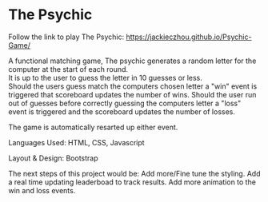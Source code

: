 # The Psychic


Follow the link to play The Psychic:  https://jackieczhou.github.io/Psychic-Game/


A functional matching game, The psychic generates a random letter for the computer at the start of each round.  
It is up to the user to guess the letter in 10 guesses or less.  
Should the users guess match the computers chosen letter a "win" event is triggered that scoreboard updates the number of wins.
Should the user run out of guesses before correctly guessing the computers letter a "loss" event is triggered and the scoreboard updates the number of losses.

The game is automatically resarted up either event.

Languages Used: HTML, CSS, Javascript

Layout & Design: Bootstrap

The next steps of this project would be: 
Add more/Fine tune the styling.
Add a real time updating leaderboad to track results. 
Add more animation to the win and loss events.
